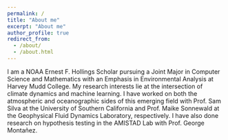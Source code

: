 ```yaml
---
permalink: /
title: "About me"
excerpt: "About me"
author_profile: true
redirect_from: 
  - /about/
  - /about.html
---
```


I am a NOAA Ernest F. Hollings Scholar pursuing a Joint Major in Computer Science and Mathematics with an Emphasis in Environmental Analysis at Harvey Mudd College. My research interests lie at the intersection of climate dynamics and machine learning. I have worked on both the atmospheric and oceanographic sides of this emerging field with Prof. Sam Silva at the University of Southern California and Prof. Maike Sonnewald at the Geophysical Fluid Dynamics Laboratory, respectively. I have also done research on hypothesis testing in the AMISTAD Lab with Prof. George Montañez.
